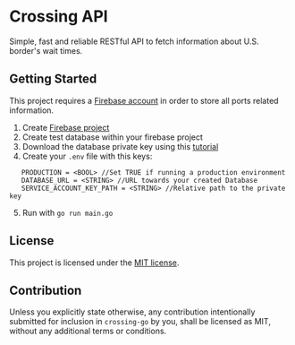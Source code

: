 # Crossing API

Simple, fast and reliable RESTful API to fetch information about U.S. border's wait times.

## Getting Started

This project requires a [Firebase account](https://console.firebase.google.com/) in order to store all ports related information.

1. Create [Firebase project](https://console.firebase.google.com/)
2. Create test database within your firebase project
3. Download the database private key using this [tutorial](https://firebase.google.com/docs/admin/setup/#initialize-sdk)
4. Create your `.env`  file with this keys:

```env
   PRODUCTION = <BOOL> //Set TRUE if running a production environment
   DATABASE_URL = <STRING> //URL towards your created Database
   SERVICE_ACCOUNT_KEY_PATH = <STRING> //Relative path to the private key
```

5. Run with `go run main.go`

## License

This project is licensed under the [MIT license](https://github.com/carllerche/tower-web/blob/master/LICENSE).

## Contribution

Unless you explicitly state otherwise, any contribution intentionally submitted for inclusion in
`crossing-go` by you, shall be licensed as MIT, without any additional terms or conditions.
